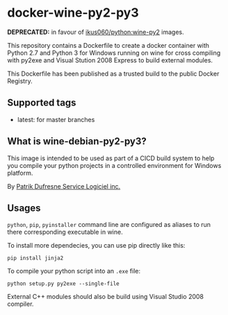 # docker-wine-py2-py3

**DEPRECATED:** in favour of [ikus060/python:wine-py2](https://github.com/ikus060/docker-python) images.

This repository contains a Dockerfile to create a docker container with
Python 2.7 and Python 3 for Windows running on wine for cross compiling with
py2exe and Visual Stution 2008 Express to build external modules.

This Dockerfile has been published as a trusted build to the public Docker Registry.

## Supported tags
* latest: for master branches

## What is wine-debian-py2-py3?
This image is intended to be used as part of a CICD build system to help you
compile your python projects in a controlled environment for Windows platform.

By [Patrik Dufresne Service Logiciel inc.](http://www.patrikdufresne.com)

## Usages

`python`, `pip`, `pyinstaller` command line are configured as aliases to run
there corresponding executable in wine.

To install more dependecies, you can use pip directly like this:

    pip install jinja2

To compile your python script into an `.exe` file:

    python setup.py py2exe --single-file
    
External C++ modules should also be build using Visual Studio 2008 compiler.
